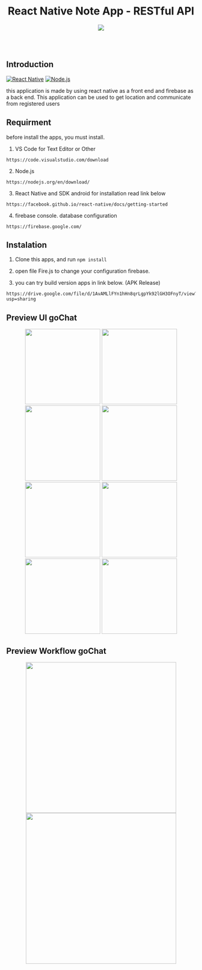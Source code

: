 <h1 align='center'>React Native Note App - RESTful API</h1>

<p align='center'>
  <img src='https://cdn-images-1.medium.com/max/2400/1*iTAHnz8gq1UkwTa_1sGYdw.png' />
  </a>
</p>

<br>
<br>

## Introduction
[![React Native](https://img.shields.io/badge/React-Native-60.03.1-blue.svg?style=rounded-square)](https://expressjs.com/)
[![Node.js](https://img.shields.io/badge/Node.js-v.11.15-green.svg?style=rounded-square)](https://nodejs.org/)

this application is made by using react native as a front end and firebase as a back end. This application can be used to get location and communicate from registered users

## Requirment
before install the apps, you must install.

1. VS Code for Text Editor or Other
```
https://code.visualstudio.com/download
```
2. Node.js 
```
https://nodejs.org/en/download/
```
3. React Native and SDK android for installation read link below
```
https://facebook.github.io/react-native/docs/getting-started
```
4. firebase console. database configuration
```
https://firebase.google.com/
```

## Instalation

1. Clone this apps, and run    `npm install`

2. open file Fire.js to change your configuration firebase.

3. you can try build version apps in link below. (APK Release)
```
https://drive.google.com/file/d/1AvAMLlFYn1hHn8qrLgpYk92lGH3OFnyT/view?usp=sharing
```

## Preview UI goChat
<p align='center'>
<span>
<tr>
  <td><img src="https://github.com/muhRobai/goChat/blob/master/assets/image/image1%20(1).png" width="200px;"/></td>
</tr>
<tr>
  <td><img src="https://github.com/muhRobai/goChat/blob/master/assets/image/image1%20(3).png" width="200px;"/></td>
  <td><img src="https://github.com/muhRobai/goChat/blob/master/assets/image/image1%20(4).png" width="200px;"/></td>
</tr>
<tr>
  <td><img src="https://github.com/muhRobai/goChat/blob/master/assets/image/image1%20(5).png" width="200px;"/></td>
  <td><img src="https://github.com/muhRobai/goChat/blob/master/assets/image/image1%20(6).png" width="200px;"/></td>
</tr>
 <tr>
   <td><img src="https://github.com/muhRobai/goChat/blob/master/assets/image/image1%20(7).png" width="200px;"/></td>
  <td><img src="https://github.com/muhRobai/goChat/blob/master/assets/image/image1%20(8).png" width=200px;"/></td>
 </td>
  <td><img src="https://github.com/muhRobai/goChat/blob/master/assets/image/image1%20(9).png" width="200px;"/></td>
</tr>
  
</span>
</p>

## Preview Workflow goChat

<p align='center'>
<span>
<tr>
  <td><img src="https://github.com/muhRobai/goChat/blob/master/assets/image/workflow1.gif" width="400px;"/></td>
  <td><img src="https://github.com/muhRobai/goChat/blob/master/assets/image/workflow2.gif" width="400px;"/></td>
</tr>
</span>
</p>

